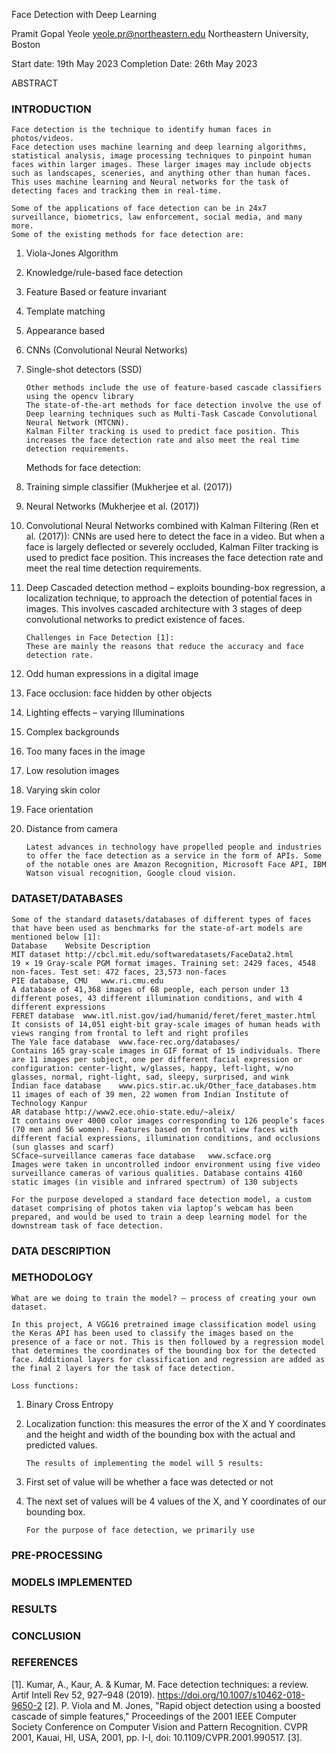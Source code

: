 Face Detection with Deep Learning

Pramit Gopal Yeole
yeole.pr@northeastern.edu
Northeastern University, Boston

Start date: 19th May 2023					Completion Date: 26th May 2023

ABSTRACT
### INTRODUCTION
	Face detection is the technique to identify human faces in photos/videos.
    Face detection uses machine learning and deep learning algorithms, statistical analysis, image processing techniques to pinpoint human faces within larger images. These larger images may include objects such as landscapes, sceneries, and anything other than human faces. 
    This uses machine learning and Neural networks for the task of detecting faces and tracking them in real-time. 

	Some of the applications of face detection can be in 24x7 surveillance, biometrics, law enforcement, social media, and many more. 
	Some of the existing methods for face detection are:
1.	Viola-Jones Algorithm
2.	Knowledge/rule-based face detection
3.	Feature Based or feature invariant
4.	Template matching
5.	Appearance based
6.	CNNs (Convolutional Neural Networks)
7.	Single-shot detectors (SSD)

        Other methods include the use of feature-based cascade classifiers using the opencv library
        The state-of-the-art methods for face detection involve the use of Deep learning techniques such as Multi-Task Cascade Convolutional Neural Network (MTCNN).
        Kalman Filter tracking is used to predict face position. This increases the face detection rate and also meet the real time detection requirements.
    Methods for face detection:
1.	Training simple classifier (Mukherjee et al. (2017))
2.	Neural Networks (Mukherjee et al. (2017))
3.	Convolutional Neural Networks combined with Kalman Filtering (Ren et al. (2017)): CNNs are used here to detect the face in a video. But when a face is largely deflected or severely occluded, Kalman Filter tracking is used to predict face position. This increases the face detection rate and meet the real time detection requirements.
4.	Deep Cascaded detection method – exploits bounding-box regression, a localization technique, to approach the detection of potential faces in images. This involves cascaded architecture with 3 stages of deep convolutional networks to predict existence of faces.

        Challenges in Face Detection [1]:
        These are mainly the reasons that reduce the accuracy and face detection rate.
1.	Odd human expressions in a digital image
2.	Face occlusion: face hidden by other objects
3.	Lighting effects – varying Illuminations 
4.	Complex backgrounds
5.	Too many faces in the image
6.	Low resolution images
7.	Varying skin color
8.	Face orientation
9.	Distance from camera

        Latest advances in technology have propelled people and industries to offer the face detection as a service in the form of APIs. Some of the notable ones are Amazon Recognition, Microsoft Face API, IBM Watson visual recognition, Google cloud vision. 

### DATASET/DATABASES
	Some of the standard datasets/databases of different types of faces that have been used as benchmarks for the state-of-art models are mentioned below [1]:
    Database	Website	Description
    MIT dataset	http://cbcl.mit.edu/softwaredatasets/FaceData2.html
    19 × 19 Gray-scale PGM format images. Training set: 2429 faces, 4548 non-faces. Test set: 472 faces, 23,573 non-faces
    PIE database, CMU	www.ri.cmu.edu
    A database of 41,368 images of 68 people, each person under 13 different poses, 43 different illumination conditions, and with 4 different expressions
    FERET database	www.itl.nist.gov/iad/humanid/feret/feret_master.html
    It consists of 14,051 eight-bit gray-scale images of human heads with views ranging from frontal to left and right profiles
    The Yale face database	www.face-rec.org/databases/
    Contains 165 gray-scale images in GIF format of 15 individuals. There are 11 images per subject, one per different facial expression or configuration: center-light, w/glasses, happy, left-light, w/no glasses, normal, right-light, sad, sleepy, surprised, and wink
    Indian face database	www.pics.stir.ac.uk/Other_face_databases.htm
    11 images of each of 39 men, 22 women from Indian Institute of Technology Kanpur
    AR database	http://www2.ece.ohio-state.edu/~aleix/
    It contains over 4000 color images corresponding to 126 people’s faces (70 men and 56 women). Features based on frontal view faces with different facial expressions, illumination conditions, and occlusions (sun glasses and scarf)
    SCface—surveillance cameras face database	www.scface.org
    Images were taken in uncontrolled indoor environment using five video surveillance cameras of various qualities. Database contains 4160 static images (in visible and infrared spectrum) of 130 subjects

    For the purpose developed a standard face detection model, a custom dataset comprising of photos taken via laptop’s webcam has been prepared, and would be used to train a deep learning model for the downstream task of face detection.

### DATA DESCRIPTION

### METHODOLOGY
    What are we doing to train the model? – process of creating your own dataset.

    In this project, A VGG16 pretrained image classification model using the Keras API has been used to classify the images based on the presence of a face or not. This is then followed by a regression model that determines the coordinates of the bounding box for the detected face. Additional layers for classification and regression are added as the final 2 layers for the task of face detection.

    Loss functions:
1.	Binary Cross Entropy
2.	Localization function: this measures the error of the X and Y coordinates and the height and width of the bounding box with the actual and predicted values.

        The results of implementing the model will 5 results: 
1.	First set of value will be whether a face was detected or not
2.	The next set of values will be 4 values of the X, and Y coordinates of our bounding box.

        For the purpose of face detection, we primarily use 

### PRE-PROCESSING
### MODELS IMPLEMENTED
### RESULTS
### CONCLUSION
### REFERENCES
[1].	 Kumar, A., Kaur, A. & Kumar, M. Face detection techniques: a review. Artif Intell Rev 52, 927–948 (2019). https://doi.org/10.1007/s10462-018-9650-2
[2].	 P. Viola and M. Jones, "Rapid object detection using a boosted cascade of simple features," Proceedings of the 2001 IEEE Computer Society Conference on Computer Vision and Pattern Recognition. CVPR 2001, Kauai, HI, USA, 2001, pp. I-I, doi: 10.1109/CVPR.2001.990517.
[3].	 
